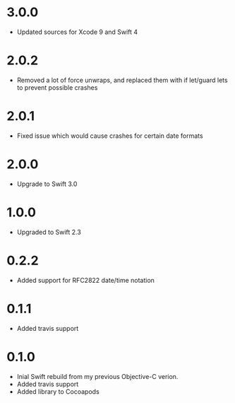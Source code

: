 # 3.0.0

* Updated sources for Xcode 9 and Swift 4

# 2.0.2

* Removed a lot of force unwraps, and replaced them with if let/guard lets to prevent possible crashes

# 2.0.1

* Fixed issue which would cause crashes for certain date formats

# 2.0.0

* Upgrade to Swift 3.0

# 1.0.0

* Upgraded to Swift 2.3

# 0.2.2

* Added support for RFC2822 date/time notation 

# 0.1.1

* Added travis support

# 0.1.0

* Inial Swift rebuild from my previous Objective-C verion.
* Added travis support
* Added library to Cocoapods

